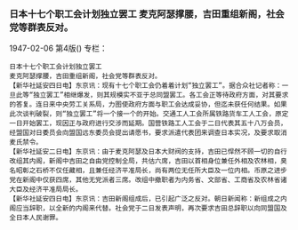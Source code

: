 ### 日本十七个职工会计划独立罢工  麦克阿瑟撑腰，吉田重组新阁，社会党等群表反对。

1947-02-06
第4版()
专栏：

    日本十七个职工会计划独立罢工
    麦克阿瑟撑腰，吉田重组新阁，社会党等群表反对。
    【新华社延安四日电】东京讯：现有十七个职工会仍着着计划“独立罢工”。据合众社记者称：一旦此等“独立罢工”相继爆发，则其规模实不亚于总同盟罢工。各工会正等待政府方面，对其要求的答复。连日来中央劳工关系局，力图使政府方面与职工会达成妥协，但迄未获任何结果。如果此次谈判破裂，则“独立罢工”将一个接一个的开始。交通工人工会所属铁路货车工人工会，原定一日开始罢工，现因正与政府进行交涉而延期。国营铁路工人工会于二日代表其五十八万会员，经盟国对日委员会向盟国远东委员会提出请愿书，要求派遣代表团来调查日本实况，及要求取消麦氏禁令。
    【新华社延安二日电】东京讯：由于麦克阿瑟及日本大财阀的支持，吉田已悍然不顾一切的自行改组其内阁，新阁中吉田之自由党控制全局，共估六席，吉田以首相身位兼任外相及农林相，臭名昭彰之石桥不仅任藏相，且兼任经济平准局长，尚有两位无任所大臣及一位内相。币原之进步党在新阁中仅获四席，其他无党派者三席。改组中撤职者为内务省、文部省、工商省及农林省诸大臣及经济平准局局长。
    【新华社延安四日电】东京讯：吉田新阁组成后，已引起广泛之反对。朝日新闻称：新组成之内阁应当辞职，以全新的内阁来代替。社会党于二日发表声明，再次要求吉田总辞职以向同盟国及全日本人民谢罪。
